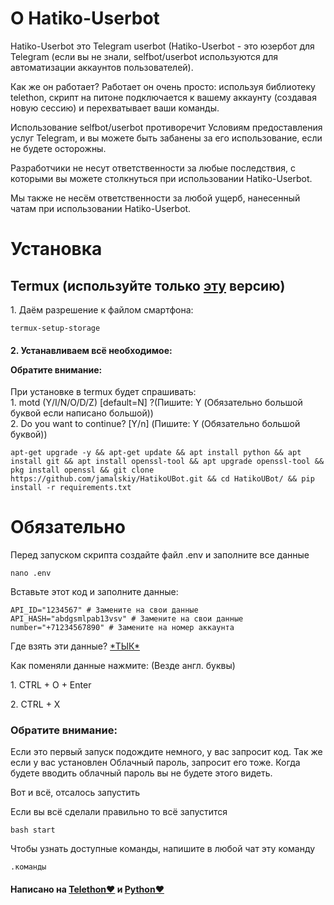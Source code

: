 <h1>О Hatiko-Userbot</h1>

<p>Hatiko-Userbot это Telegram userbot (Hatiko-Userbot - это юзербот для Telegram (если вы не знали, selfbot/userbot используются для автоматизации аккаунтов пользователей).

Как же он работает? Работает он очень просто: используя библиотеку telethon, скрипт на питоне подключается к вашему аккаунту (создавая новую сессию) и перехватывает ваши команды.



Использование selfbot/userbot противоречит Условиям предоставления услуг Telegram, и вы можете быть забанены за его использование, если не будете осторожны.



Разработчики не несут ответственности за любые последствия, с которыми вы можете столкнуться при использовании Hatiko-Userbot. 

Мы также не несём ответственности за любой ущерб, нанесенный чатам при использовании Hatiko-Userbot.</p>



<h1>Установка</h1>

<h2>Termux (используйте только <a href='https://www.google.com/url?sa=t&source=web&rct=j&opi=89978449&url=https://github.com/termux/termux-app/releases/download/v0.118.0/termux-app_v0.118.0%2Bgithub-debug_arm64-v8a.apk&ved=2ahUKEwjYuqHK1OiEAxUVAhAIHTsOASEQFnoECA8QAQ&usg=AOvVaw32pfVX2vAJMkK9hWOXzM2E'>эту</a> версию)</h2>


<p>1. Даём разрешение к файлом смартфона:</p>
<pre><code>termux-setup-storage</code></pre>
<h4><p>2. Устанавливаем всё необходимое:</p> Обратите внимание:</h4>

<p>При установке в termux будет спрашивать: </br>1. motd (Y/I/N/O/D/Z) [default=N] ?(Пишите: Y (Обязательно большой буквой если написано большой))</br>2. Do you want to continue? [Y/n] (Пишите: Y (Обязательно большой буквой))</p>
<pre><code>apt-get upgrade -y && apt-get update && apt install python && apt install git && apt install openssl-tool && apt upgrade openssl-tool && pkg install openssl && git clone https://github.com/jamalskiy/HatikoUBot.git && cd HatikoUBot/ && pip install -r requirements.txt
</code></pre>

<h1>Обязательно</h1>

<p>Перед запуском скрипта создайте файл .env и заполните все данные</p>

<pre><code>nano .env
</code></pre>

<p>Вставьте этот код и заполните данные:</p>

```
API_ID="1234567" # Замените на свои данные
API_HASH="abdgsmlpab13vsv" # Замените на свои данные
number="+71234567890" # Замените на номер аккаунта 
```
<p>Где взять эти данные? <a href='https://tlgrm.ru/docs/api/obtaining_api_id'>*ТЫК*</a></p>

<p>Как поменяли данные нажмите: (Везде англ. буквы)</p>
<p>1. CTRL + O + Enter</p>
<p>2. CTRL + X</p>

<h3>Обратите внимание:</h3>

<p>Если это первый запуск подождите немного, у вас запросит код. Так же если у вас установлен Облачный пароль, запросит его тоже. Когда будете вводить облачный пароль вы не будете этого видеть.</p>

<p>Вот и всё, отсалось запустить</p>
<p>Если вы всё сделали правильно то всё запустится</p>
<pre><code>bash start
</code></pre>
<p>Чтобы узнать доступные команды, напишите в любой чат эту команду</p>
<pre><code>.команды
</code></pre>



<h4>Написано на <a href='https://github.com/LonamiWebs/Telethon'>Telethon❤️</a> и <a href='https://github.com/python'>Python❤️</a></h4>

